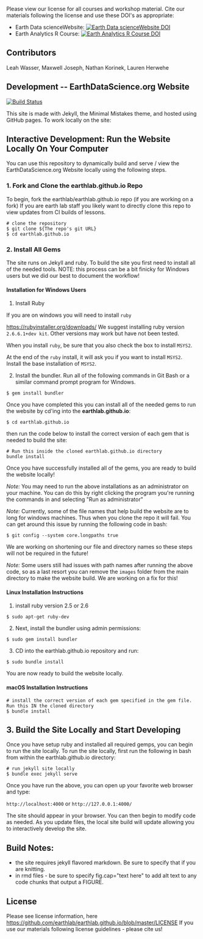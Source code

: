 

Please view our license for all courses and workshop material. Cite our materials following the license and use these DOI's as appropriate:
* Earth Data scienceWebsite: [![Earth Data scienceWebsite DOI](https://zenodo.org/badge/62253359.svg)](https://zenodo.org/badge/latestdoi/62253359)
* Earth Analytics R Course: [![Earth Analytics R Course DOI](https://zenodo.org/badge/143348761.svg)](https://zenodo.org/badge/latestdoi/143348761)

## Contributors
Leah Wasser, Maxwell Joseph, Nathan Korinek, Lauren Herwehe

## Development -- EarthDataScience.org Website

[![Build Status](https://travis-ci.com/earthlab/earthlab.github.io.svg?branch=master)](https://travis-ci.com/earthlab/earthlab.github.io)

This site is made with Jekyll, the Minimal Mistakes theme, and hosted using
GitHub pages. To work locally on the site:


## Interactive Development: Run the Website Locally On Your Computer

You can use this repository to dynamically build and serve / view the EarthDataScience.org
Website locally using the following steps.

### 1. Fork and Clone the earthlab.github.io Repo

To begin, fork the earthlab/earthlab.github.io repo (if you are working on a fork)
If you are earth lab staff you likely want to directly clone this repo to view
updates from CI builds of lessons.

```
# clone the repository
$ git clone ${The repo's git URL}
$ cd earthlab.github.io
```

### 2. Install All Gems

The site runs on Jekyll and ruby. To build the site you first need to install
all of the needed tools. NOTE: this process can be a bit finicky for Windows
users but we did our best to document the workflow!

#### Installation for Windows Users

1. Install Ruby

If you are on windows you will need to install `ruby`

https://rubyinstaller.org/downloads/
We suggest installing ruby version `2.6.6.1+dev kit`. Other versions
may work but have not been tested.

When you install `ruby`, be sure that you also check the box to install `MSYS2`.

At the end of the `ruby` install, it will ask you if you want to install `MSYS2`.
Install the base installation of `MSYS2`.

2. Install the bundler. Run all of the following commands in Git Bash or a similar
command prompt program for Windows.

`$ gem install bundler`

Once you have completed this you can install all of the needed gems to run the
website by cd'ing into the **earthlab.github.io**:

`$ cd earthlab.github.io`

then run the code below to install the correct version of each gem that is needed
to build the site:

```
# Run this inside the cloned earthlab.github.io directory
bundle install
```

Once you have successfully installed all of the gems, you are ready to
build the website locally!

*Note:* You may need to run the above installations as an administrator on your
machine. You can do this by right clicking the program you're running the commands in
and selecting "Run as administrator"

*Note:* Currently, some of the file names that help build the website are to long
for windows machines. Thus when you clone the repo it will fail. You can get
around this issue by running the following code in bash:

```
$ git config --system core.longpaths true
```

We are working on shortening our file and directory names so these steps will not
be required in the future!

*Note:* Some users still had issues with path names after running the above code,
so as a last resort you can remove the `images` folder from the main directory
to make the website build. We are working on a fix for this!

#### Linux Installation Instructions

1. install ruby version 2.5 or 2.6

`$ sudo apt-get ruby-dev`

2. Next, install the bundler using admin permissions:

`$ sudo gem install bundler`

3. CD into the earthlab.github.io repository and run:

`$ sudo bundle install`

You are now ready to build the website locally.

####  macOS Installation Instructions

```
# install the correct version of each gem specified in the gem file. Run this IN the cloned directory
$ bundle install
```

## 3. Build the Site Locally and Start Developing

Once you have setup ruby and installed all required gemps, you can begin to
run the site locally. To run the site locally, first run the following in bash
from within the earthlab.github.io directory:

```
# run jekyll site locally
$ bundle exec jekyll serve
```

Once you have run the above, you can open up your favorite web browser and type:

`http://localhost:4000` or `http://127.0.0.1:4000/`

The site should appear in your browser. You can then begin to modify code as
needed. As you update files, the local site build will update allowing you
to interactively develop the site.



## Build Notes:

* the site requires jekyll flavored markdown. Be sure to specify that if you are knitting.
* in rmd files - be sure to specify fig.cap="text here" to add alt text to any code chunks that output a FIGURE.


## License

Please see license information, here https://github.com/earthlab/earthlab.github.io/blob/master/LICENSE
If you use our materials following license guidelines - please cite us!
